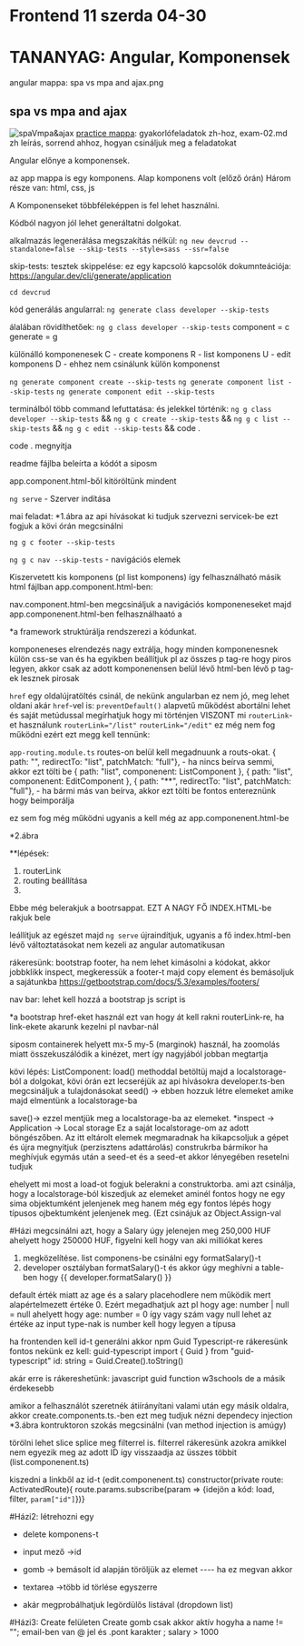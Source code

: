 # Frontend 11 szerda 04-30
# TANANYAG: Angular, Komponensek

angular mappa: spa vs mpa and ajax.png

## spa vs mpa and ajax
![spaVmpa&ajax](https://github.com/user-attachments/assets/c9ca3eef-bddf-44f7-8b4d-24ca01c7b760)
[practice mappa](oli-tolnai/Frontend-bprof/félévMásodikFele/04-30_Frontend_11_szerda/practice): gyakorlófeladatok zh-hoz, exam-02.md zh leírás, sorrend ahhoz, hogyan csináljuk meg a feladatokat




Angular előnye a komponensek.

az app mappa is  egy komponens. Alap komponens volt (előző órán) Három része van: html, css, js

A Komponenseket többféleképpen is fel lehet használni.

Kódból nagyon jól lehet generáltatni dolgokat. 


alkalmazás legenerálása megszakítás nélkül:
`ng new devcrud --standalone=false --skip-tests --style=sass --ssr=false`

skip-tests: tesztek skippelése: ez egy kapcsoló
kapcsolók dokumnteációja: https://angular.dev/cli/generate/application

`cd devcrud`

kód generálás angularral: 
`ng generate class developer --skip-tests`

álalában rövidíthetőek:
`ng g class developer --skip-tests`
component = c
generate = g


különálló komponenesek
C - create komponens
R - list komponens
U - edit komponens
D - ehhez nem csinálunk külön komponenst

`ng generate component create --skip-tests`
`ng generate component list --skip-tests`
`ng generate component edit --skip-tests`

terminálból több command lefuttatása:
és jelekkel történik:
`ng g class developer --skip-tests` && `ng g c create --skip-tests` && `ng g c list --skip-tests` && `ng g c edit --skip-tests` && code .

code . megnyitja

readme fájlba beleírta a kódót a siposm


app.component.html-ből kitöröltünk mindent

`ng serve` - Szerver indítása

mai feladat:
*1.ábra
az api hívásokat ki tudjuk szervezni servicek-be ezt fogjuk a kövi órán megcsinálni


`ng g c footer --skip-tests`

`ng g c nav --skip-tests` - navigációs elemek


Kiszervetett kis komponens (pl list komponens) így felhasználható másik html fájlban
app.component.html-ben: <app-list></app-list>

nav.component.html-ben megcsináljuk a navigációs komponeneseket
majd app.componenent.html-ben felhasználhaató a <app-nav></app-nav>


*a framework struktúrálja rendszerezi a kódunkat.

komponeneses elrendezés nagy extrálja, hogy minden komponenesnek külön css-se van és ha egyikben beállítjuk pl az összes p tag-re hogy piros legyen, akkor csak az adott komponenensen belül lévő html-ben lévő p tag-ek lesznek pirosak


`href` egy oldalújratöltés csinál, de nekünk angularban ez nem jó, meg lehet oldani akár `href`-vel is: `preventDefault()` alapvetű működést abortálni lehet és saját metúdussal megírhatjuk hogy mi történjen 
VISZONT mi `routerLink`-et használunk
`routerLink="/list"`
`routerLink="/edit"`
ez még nem fog működni ezért ezt megg kell tennünk:

`app-routing.module.ts`
routes-on belül kell megadnuunk a routs-okat.
{ path: "", redirectTo: "list", patchMatch: "full"}, - ha nincs beírva semmi, akkor ezt tölti be
{ path: "list", componenent: ListComponent },
{ path: "list", componenent: EditComponent },
{ path: "**", redirectTo: "list", patchMatch: "full"}, - ha bármi más van beírva, akkor ezt tölti be
fontos entereznünk hogy beimporálja

ez sem fog még működni ugyanis a  <router-outlet></router-outlet> kell még az app.componenent.html-be

*2.ábra

**lépések:
1. routerLink
2. routing beállítása
3. <router-outlet>


Ebbe még belerakjuk a bootrsappat.
EZT A NAGY FŐ INDEX.HTML-be rakjuk bele

leállítjuk az egészet majd `ng serve` újraindítjuk, ugyanis a fő index.html-ben lévő változtatásokat nem kezeli az angular automatikusan

rákeresünk: bootstrap footer, ha nem lehet kimásolni a kódokat, akkor jobbklikk inspect, megkeressük a footer-t majd copy element és bemásoljuk a sajátunkba
https://getbootstrap.com/docs/5.3/examples/footers/

nav bar: lehet kell hozzá a bootstrap js script is

*a bootstrap href-eket használ ezt van hogy át kell rakni routerLink-re, ha link-ekete akarunk kezelni pl navbar-nál 


siposm containerek helyett mx-5 my-5 (marginok) használ, ha zoomolás miatt összekuszálódik a kinézet, mert így nagyjából jobban megtartja



kövi lépés: ListComponent:
load() methoddal betöltüj majd a localstorage-ból a dolgokat, kövi órán ezt lecseréjük az api hívásokra
developer.ts-ben megcsináljuk a tulajdonásokat
seed() -> ebben hozzuk létre elemeket amike majd elmentünk a localstorage-ba

save()-> ezzel mentjük meg a localstorage-ba az elemeket.
*inspect -> Application -> Local storage
Ez a saját localstorage-om az adott böngészőben. Az itt eltárolt elemek megmaradnak ha kikapcsoljuk a gépet és újra megnyitjuk (perzisztens adattárolás)
construkrba bármikor ha meghívjuk egymás után a seed-et és a seed-et akkor lényegében resetelni tudjuk

ehelyett mi most a load-ot fogjuk belerakni a construktorba. ami azt csinálja, hogy a localstorage-ból kiszedjuk az elemeket
aminél fontos hogy ne egy sima objektumként jelenjenek meg hanem még egy fontos lépés hogy típusos ojbektumként jelenjenek meg. (Ezt csinájuk az Object.Assign-val





#Házi megcsinálni azt, hogy a Salary úgy jelenejen meg 250,000 HUF ahelyett hogy 250000 HUF, figyelni kell hogy van aki milliókat keres 
1. megközelítése. list componens-be csinálni egy formatSalary()-t
2. developer osztályban formatSalary()-t és akkor úgy meghívni a table-ben hogy {{ developer.formatSalary() }}

default érték miatt az age és a salary placehodlere nem működik mert alapértelmezett értéke 0. Ezért megadhatjuk azt pl hogy age: number | null = null ahelyett hogy age: number = 0
így vagy szám vagy null lehet az értéke
az input type-nak is number kell hogy legyen a típusa

ha frontenden kell id-t generálni akkor
npm Guid Typescript-re rákeresünk
fontos nekünk ez kell: guid-typescript
import { Guid } from "guid-typescript"
id: string = Guid.Create().toString()

akár erre is rákereshetünk:
javascript guid function w3schools
de a másik érdekesebb


amikor a felhasználót szeretnék átiírányítani valami után egy másik oldalra, akkor create.components.ts.-ben ezt meg tudjuk nézni
dependecy injection *3.ábra
kontruktoron szokás megcsinálni
(van method injection is amúgy)


törölni lehet slice splice meg filterrel is. 
filterrel rákeresünk azokra amikkel nem egyezik meg az adott ID így visszaadja az üsszes többit  (list.componenent.ts)


kiszedni a linkből az id-t (edit.componenent.ts)
constructor(private route: ActivatedRoute){
route.params.subscribe(param => {idejön a kód: load, filter, `param["id"]`})}


#Házi2:  létrehozni egy 
- delete komponens-t
- input mező ->id
- gomb -> bemásolt id alapján töröljük az elemet
---- ha ez megvan akkor
- textarea ->több id törlése egyszerre

- akár megprobálhatjuk legördülős listával (dropdown list)

#Házi3: Create felületen
Create gomb csak akkor aktív hogyha a name != ""; email-ben van @ jel és .pont karakter ; salary > 1000
 
